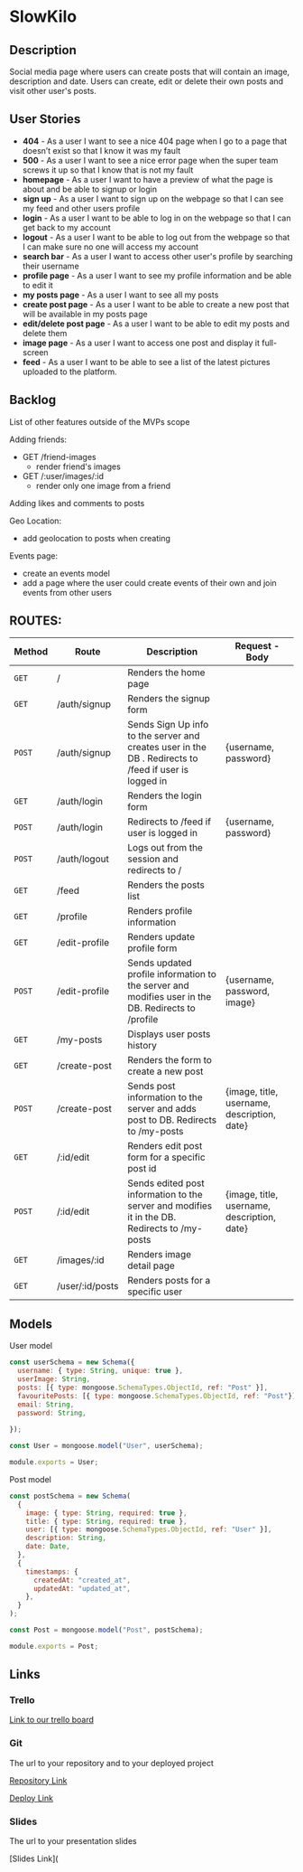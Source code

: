 # SlowKilo



## Description

Social media page where users can create posts that will contain an image, description and date. Users can create, edit or delete their own posts and visit other user's posts.

## User Stories

- **404** - As a user I want to see a nice 404 page when I go to a page that doesn’t exist so that I know it was my fault
- **500** - As a user I want to see a nice error page when the super team screws it up so that I know that is not my fault
- **homepage** - As a user I want to have a preview of what the page is about and be able to signup or login
- **sign up** - As a user I want to sign up on the webpage so that I can see my feed and other users profile
- **login** - As a user I want to be able to log in on the webpage so that I can get back to my account
- **logout** - As a user I want to be able to log out from the webpage so that I can make sure no one will access my account
- **search bar** - As a user I want to access other user's profile by searching their username
- **profile page** -  As a user I want to see my profile information and be able to edit it
- **my posts page** - As a user I want to see all my posts
- **create post page** - As a user I want to be able to create a new post that will be available in my posts page
- **edit/delete post page** - As a user I want to be able to edit my posts and delete them
- **image page** - As a user I want to access one post and display it full-screen
- **feed** - As a user I want to be able to see a list of the latest pictures uploaded to the platform.



## Backlog

List of other features outside of the MVPs scope

Adding friends:

- GET /friend-images
  - render friend's images
- GET /:user/images/:id
  - render only one image from a friend

Adding likes and comments to posts

Geo Location:

- add geolocation to posts when creating

Events page:

- create an events model
- add a page where the user could create events of their own and join events from other users

## ROUTES:



| **Method** | **Route**       | **Description**                                              | **Request - Body**                          |
| ---------- | --------------- | ------------------------------------------------------------ | ------------------------------------------- |
| ``GET``    | /               | Renders the home page                                        |                                             |
| ``GET``    | /auth/signup    | Renders the signup form                                      |                                             |
| ``POST``   | /auth/signup    | Sends Sign Up info to the server and creates user in the DB . Redirects to /feed if user is logged in | {username,  password}                       |
| ``GET``    | /auth/login     | Renders the login form                                       |                                             |
| ``POST``   | /auth/login     | Redirects to /feed if user is logged in                      | {username, password}                        |
| ``POST``   | /auth/logout    | Logs out from the session and redirects to /                 |                                             |
| ``GET``    | /feed           | Renders the posts list                                       |                                             |
| ``GET``    | /profile        | Renders profile information                                  |                                             |
| ``GET``    | /edit-profile   | Renders update profile form                                  |                                             |
| ``POST``   | /edit-profile   | Sends updated profile information to the server and modifies user in the DB. Redirects to /profile | {username, password, image}                 |
| ``GET``    | /my-posts       | Displays user posts history                                  |                                             |
| ``GET``    | /create-post    | Renders the form to create a new post                        |                                             |
| ``POST``   | /create-post    | Sends post information to the server and adds post to DB. Redirects to /my-posts | {image, title, username, description, date} |
| ``GET``    | /:id/edit       | Renders edit post form for a specific post id                |                                             |
| ``POST``   | /:id/edit       | Sends edited post information to the server and modifies it in the DB. Redirects to /my-posts | {image, title, username, description, date} |
| ``GET``    | /images/:id     | Renders image detail page                                    |                                             |
| ``GET``    | /user/:id/posts | Renders posts for a specific user                            |                                             |



## Models



User model

```javascript
const userSchema = new Schema({
  username: { type: String, unique: true },
  userImage: String,
  posts: [{ type: mongoose.SchemaTypes.ObjectId, ref: "Post" }],
  favouritePosts: [{ type: mongoose.SchemaTypes.ObjectId, ref: "Post"}],
  email: String,
  password: String,
  
});

const User = mongoose.model("User", userSchema);

module.exports = User;
```

Post model

```javascript
const postSchema = new Schema(
  {
    image: { type: String, required: true },
    title: { type: String, required: true },
    user: [{ type: mongoose.SchemaTypes.ObjectId, ref: "User" }],
    description: String,
    date: Date,
  },
  {
    timestamps: {
      createdAt: "created_at",
      updatedAt: "updated_at",
    },
  }
);

const Post = mongoose.model("Post", postSchema);

module.exports = Post;
```











## Links

### Trello

[Link to our trello board](https://trello.com/b/olbvJpqc/module2-project)

### Git

The url to your repository and to your deployed project

[Repository Link](http://github.com/)

[Deploy Link](http://heroku.com/)

### Slides

The url to your presentation slides

[Slides Link](
